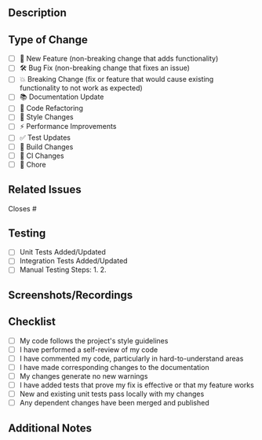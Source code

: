 ## Description
<!-- Provide a brief description of the changes introduced by this PR -->

## Type of Change
<!-- Mark the appropriate option with an "x" -->

- [ ] 🚀 New Feature (non-breaking change that adds functionality)
- [ ] 🛠️ Bug Fix (non-breaking change that fixes an issue)
- [ ] 💥 Breaking Change (fix or feature that would cause existing functionality to not work as expected)
- [ ] 📚 Documentation Update
- [ ] 🔧 Code Refactoring
- [ ] 🎨 Style Changes
- [ ] ⚡ Performance Improvements
- [ ] ✅ Test Updates
- [ ] 🔨 Build Changes
- [ ] 🤖 CI Changes
- [ ] 🧹 Chore

## Related Issues
<!-- List any related issues that are being addressed by this PR -->
<!-- Use GitHub's syntax: "Closes #123" or "Fixes #123" -->

Closes #

## Testing
<!-- Describe the tests you ran and how to reproduce them -->

- [ ] Unit Tests Added/Updated
- [ ] Integration Tests Added/Updated
- [ ] Manual Testing Steps:
  1. 
  2. 

## Screenshots/Recordings
<!-- If applicable, add screenshots or recordings to help explain your changes -->

## Checklist
<!-- Mark completed items with an "x" -->

- [ ] My code follows the project's style guidelines
- [ ] I have performed a self-review of my code
- [ ] I have commented my code, particularly in hard-to-understand areas
- [ ] I have made corresponding changes to the documentation
- [ ] My changes generate no new warnings
- [ ] I have added tests that prove my fix is effective or that my feature works
- [ ] New and existing unit tests pass locally with my changes
- [ ] Any dependent changes have been merged and published

## Additional Notes
<!-- Add any additional information that would be helpful for reviewers --> 